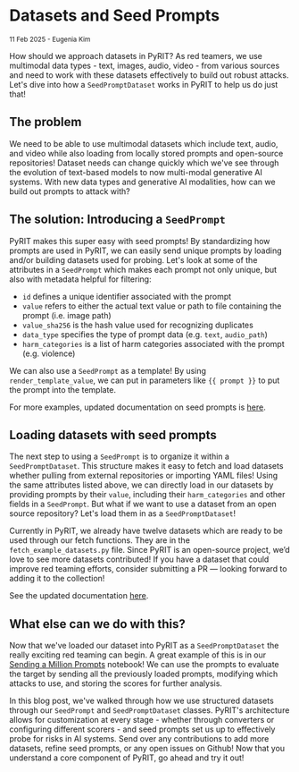 # Datasets and Seed Prompts

<small>11 Feb 2025 - Eugenia Kim</small>

How should we approach datasets in PyRIT? As red teamers, we use multimodal data types - text, images, audio, video - from various sources and need to work with these datasets effectively to build out robust attacks. Let's dive into how a `SeedPromptDataset` works in PyRIT to help us do just that!

## The problem

We need to be able to use multimodal datasets which include text, audio, and video while also loading from locally stored prompts and open-source repositories! Dataset needs can change quickly which we've see through the evolution of text-based models to now multi-modal generative AI systems. With new data types and generative AI modalities, how can we build out prompts to attack with?

## The solution: Introducing a `SeedPrompt`

PyRIT makes this super easy with seed prompts! By standardizing how prompts are used in PyRIT, we can easily send unique prompts by loading and/or building datasets used for probing. Let's look at some of the attributes in a `SeedPrompt` which makes each prompt not only unique, but also with metadata helpful for filtering:

- `id` defines a unique identifier associated with the prompt
- `value` refers to either the actual text value or path to file containing the prompt (i.e. image path)
- `value_sha256` is the hash value used for recognizing duplicates
- `data_type` specifies the type of prompt data (e.g. `text`, `audio_path`)
- `harm_categories` is a list of harm categories associated with the prompt (e.g. violence)

We can also use a `SeedPrompt` as a template! By using `render_template_value`, we can put in parameters like `{{ prompt }}` to put the prompt into the template.

For more examples, updated documentation on seed prompts is [here](../code/datasets/1_seed_prompt.ipynb).

## Loading datasets with seed prompts

The next step to using a `SeedPrompt` is to organize it within a `SeedPromptDataset`. This structure makes it easy to fetch and load datasets whether pulling from external repositories or importing YAML files! Using the same attributes listed above, we can directly load in our datasets by providing prompts by their `value`, including their `harm_categories` and other fields in a `SeedPrompt`. But what if we want to use a dataset from an open source repository? Let's load them in as a `SeedPromptDataset`!

Currently in PyRIT, we already have twelve datasets which are ready to be used through our fetch functions. They are in the `fetch_example_datasets.py` file. Since PyRIT is an open-source project, we’d love to see more datasets contributed! If you have a dataset that could improve red teaming efforts, consider submitting a PR — looking forward to adding it to the collection!

See the updated documentation [here](../code/datasets/2_fetch_dataset.ipynb).

## What else can we do with this?

Now that we've loaded our dataset into PyRIT as a `SeedPromptDataset` the really exciting red teaming can begin. A great example of this is in our [Sending a Million Prompts](../cookbooks/1_sending_prompts.ipynb) notebook! We can use the prompts to evaluate the target by sending all the previously loaded prompts, modifying which attacks to use, and storing the scores for further analysis.

In this blog post, we've walked through how we use structured datasets through our `SeedPrompt` and `SeedPromptDataset` classes. PyRIT's architecture allows for customization at every stage - whether through converters or configuring different scorers - and seed prompts set us up to effectively probe for risks in AI systems. Send over any contributions to add more datasets, refine seed prompts, or any open issues on Github! Now that you understand a core component of PyRIT, go ahead and try it out!
